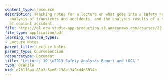 ```yaml
---
content_type: resource
description: Teaching notes for a lecture on what goes into a safety analysis report,
  analysis of transients and accidents, and the analysis results of a typical loss
  of coolant accident.
file: https://ol-ocw-studio-app-production.s3.amazonaws.com/courses/22-091-nuclear-reactor-safety-spring-2008/e76118aa81a35ae6138b340cd4d5914b_MIT22_091S08_lec10note.pdf
file_type: application/pdf
learning_resource_types:
- Lecture Notes
parent_title: Lecture Notes
parent_type: CourseSection
resourcetype: Document
title: "Lecture: 10 \u2013 Safety Analysis Report and LOCA "
type: OCWFile
uid: e76118aa-81a3-5ae6-138b-340cd4d5914b
---
```

